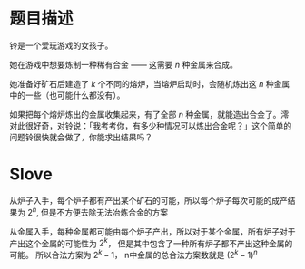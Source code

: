 # 题目描述

铃是一个爱玩游戏的女孩子。

她在游戏中想要炼制一种稀有合金 —— 这需要 $n$ 种金属来合成。

她准备好矿石后建造了 $k$ 个不同的熔炉，当熔炉启动时，会随机炼出这 $n$ 种金属中的一些（也可能什么都没有）。

如果把每个熔炉炼出的金属收集起来，有了全部 $n$ 种金属，就能造出合金了。澪对此很好奇，对铃说：「我考考你，有多少种情况可以炼出合金呢？」这个简单的问题铃很快就会做了，你能求出结果吗？

# Slove

从炉子入手，每个炉子都有产出某个矿石的可能，所以每个炉子每次可能的成产结果为 $2^n$, 但是不方便去除无法冶炼合金的方案

从金属入手，每种金属都可能由每个炉子产出，所以对于某个金属，所有炉子对于产出这个金属的可能性为 $2^k$， 但是其中包含了一种所有炉子都不产出这种金属的可能。 所以合法方案为 $2^k - 1$， n中金属的总合法方案数就是 $(2^k - 1)^n$

